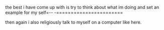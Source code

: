 the best i have come up with is try to think about what im doing and set an example for my self=--
-=======================

then again i also religiously talk to myself on a computer like here.
